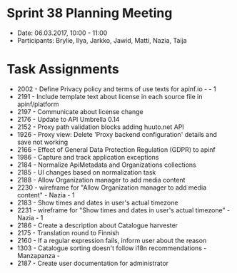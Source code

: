 # Sprint 38 Planning Meeting
* Date: 06.03.2017, 10:00 - 11:00
* Participants: Brylie, Ilya, Jarkko, Jawid, Matti, Nazia, Taija

# Task Assignments
* 2002 - Define Privacy policy and terms of use texts for apinf.io - - 1
* 2191 - Include template text about license in each source file in apinf/platform
* 2197 - Communicate about license change
* 2176 - Update to API Umbrella 0.14
* 2152 - Proxy path validation blocks adding huuto.net API
* 1926 - Proxy view: Delete 'Proxy backend configuration' details and save not working
* 2166 - Effect of General Data Protection Regulation (GDPR) to apinf
* 1986 - Capture and track application exceptions
* 2184 - Normalize ApiMetadata and Organizations collections
* 2185 - UI changes based on normalization task
* 2188 - Allow Organization manager to add media content
* 2230 - wireframe for "Allow Organization manager to add media content" - Nazia - 1
* 2183 - Show times and dates in user's actual timezone
* 2231 - wireframe for "Show times and dates in user's actual timezone" - Nazia - 1
* 2186 - Create a description about Catalogue harvester
* 2175 - Translation round to Finnish
* 2160 - If a regular expression fails, inform user about the reason
* 1303 - Catalogue sorting doesn't follow i18n recommendations - Manzapanza - 
* 2187 - Create user documentation for administrator
